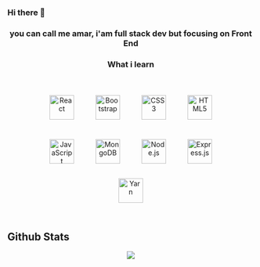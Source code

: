 ### Hi there 👋

### <div align="center">you can call me amar, i'am full stack dev but focusing on Front End</div>



### <div align="center">What i learn</div>
<br>

<div align="center">
<img style="margin: 20px" src="https://devicons.github.io/devicon/devicon.git/icons/react/react-original-wordmark.svg" alt="React" height="50" />  
<img style="margin: 20px" src="https://devicons.github.io/devicon/devicon.git/icons/bootstrap/bootstrap-plain.svg" alt="Bootstrap" height="50" />  
<img style="margin: 20px" src="https://devicons.github.io/devicon/devicon.git/icons/css3/css3-original-wordmark.svg" alt="CSS3" height="50" />  
<img style="margin: 20px" src="https://devicons.github.io/devicon/devicon.git/icons/html5/html5-original-wordmark.svg" alt="HTML5" height="50" />
  
</br>
  
<img style="margin: 20px" src="https://devicons.github.io/devicon/devicon.git/icons/javascript/javascript-original.svg" alt="JavaScript" height="50" />
<img style="margin: 20px" src="https://devicons.github.io/devicon/devicon.git/icons/mongodb/mongodb-original-wordmark.svg" alt="MongoDB" height="50" />  
<img style="margin: 20px" src="https://devicons.github.io/devicon/devicon.git/icons/nodejs/nodejs-original-wordmark.svg" alt="Node.js" height="50" />  
<img style="margin: 20px" src="https://devicons.github.io/devicon/devicon.git/icons/express/express-original-wordmark.svg" alt="Express.js" height="50" />

</br>

<img style="margin: 10px" src="https://devicon.dev/devicon.git/icons/yarn/yarn-original-wordmark.svg" alt="Yarn" height="50" />
</div>

<br/>
  
## Github Stats  
<div align="center"><img src="https://github-readme-stats.vercel.app/api?username=amardito&show_icons=true&count_private=true" align="center" /></div>  
